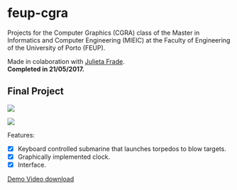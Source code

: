 # feup-cgra
Projects for the Computer Graphics (CGRA) class of the Master in Informatics and Computer Engineering (MIEIC) at the Faculty of Engineering of the University of Porto (FEUP). 

Made in colaboration with [Julieta Frade](https://github.com/julietafrade97).<br>
**Completed in 21/05/2017.**

## Final Project
![](https://github.com/literallysofia/feup-cgra/blob/master/TP6/gif1.gif)

![](https://github.com/literallysofia/feup-cgra/blob/master/TP6/gif2.gif)

Features:
- [x] Keyboard controlled submarine that launches torpedos to blow targets.
- [x] Graphically implemented clock.
- [x] Interface.

[Demo Video download](https://github.com/literallysofia/feup-cgra/blob/master/TP6/CGFVideo-tp6-T3G02.mp4?raw=true)
